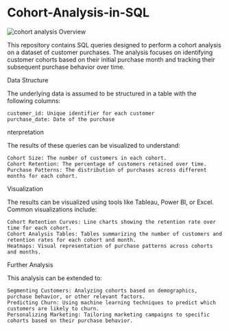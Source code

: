 # Cohort-Analysis-in-SQL
![cohort analysis](https://github.com/user-attachments/assets/540c5020-1321-4e30-b7c5-6e9fa5a2c3e9)
Overview

This repository contains SQL queries designed to perform a cohort analysis on a dataset of customer purchases. The analysis focuses on identifying customer cohorts based on their initial purchase month and tracking their subsequent purchase behavior over time.

Data Structure

The underlying data is assumed to be structured in a table with the following columns:

    customer_id: Unique identifier for each customer
    purchase_date: Date of the purchase

nterpretation

The results of these queries can be visualized to understand:

    Cohort Size: The number of customers in each cohort.
    Cohort Retention: The percentage of customers retained over time.
    Purchase Patterns: The distribution of purchases across different months for each cohort.

Visualization

The results can be visualized using tools like Tableau, Power BI, or Excel. Common visualizations include:

    Cohort Retention Curves: Line charts showing the retention rate over time for each cohort.
    Cohort Analysis Tables: Tables summarizing the number of customers and retention rates for each cohort and month.
    Heatmaps: Visual representation of purchase patterns across cohorts and months.

Further Analysis

This analysis can be extended to:

    Segmenting Customers: Analyzing cohorts based on demographics, purchase behavior, or other relevant factors.
    Predicting Churn: Using machine learning techniques to predict which customers are likely to churn.
    Personalizing Marketing: Tailoring marketing campaigns to specific cohorts based on their purchase behavior.
